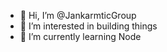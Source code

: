 - 👋 Hi, I’m @JankarmticGroup
- 👀 I’m interested in building things
- 🌱 I’m currently learning Node


<!---
JankarmticGroup/JankarmticGroup is a ✨ special ✨ repository because its `README.md` (this file) appears on your GitHub profile.
You can click the Preview link to take a look at your changes.
--->
